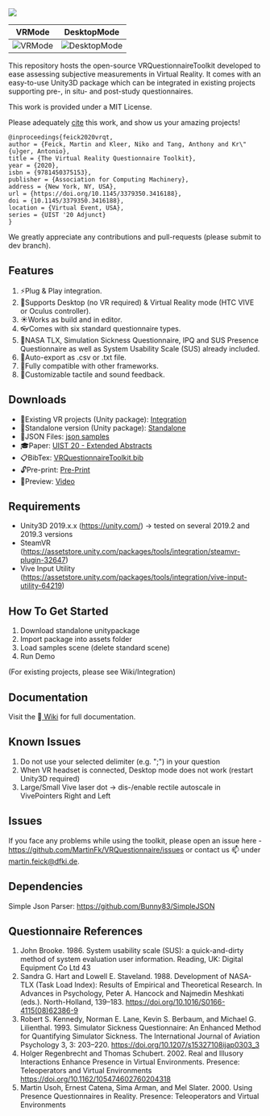 <img src="http://martinfeick.com/wp-content/uploads/2020/11/vrquestionnairetoolkit.png">

| VRMode | DesktopMode |
| ----------- | ----------- |
| ![VRMode](http://martinfeick.com/wp-content/uploads/2020/07/VR_Mode.gif)      | ![DesktopMode](http://martinfeick.com/wp-content/uploads/2020/07/DesktopMode.gif)      |


This repository hosts the open-source VRQuestionnaireToolkit developed to ease assessing subjective measurements in Virtual Reality. It comes with an easy-to-use Unity3D package which can be integrated in existing projects supporting pre-, in situ- and post-study questionnaires.

This work is provided under a MIT License.

Please adequately <a href="https://github.com/MartinFk/VRQuestionnaireToolkit/blob/master/VRQuestionnaireToolkit.bib"> cite</a> this work, and show us your amazing projects!

```
@inproceedings{feick2020vrqt,
author = {Feick, Martin and Kleer, Niko and Tang, Anthony and Kr\"{u}ger, Antonio},
title = {The Virtual Reality Questionnaire Toolkit},
year = {2020},
isbn = {9781450375153},
publisher = {Association for Computing Machinery},
address = {New York, NY, USA},
url = {https://doi.org/10.1145/3379350.3416188},
doi = {10.1145/3379350.3416188},
location = {Virtual Event, USA},
series = {UIST '20 Adjunct}
}
```

We greatly appreciate any contributions and pull-requests (please submit to dev branch).


## Features
1. ⚡Plug & Play integration.
2. 🚩Supports Desktop (no VR required) & Virtual Reality mode (HTC VIVE or Oculus controller).
3. ☀️Works as build and in editor.
4. 👓Comes with six standard questionnaire types.
5. 📙NASA TLX, Simulation Sickness Questionnaire, IPQ and SUS Presence Questionnaire as well as System Usability Scale (SUS) already included.
6. 📁Auto-export as .csv or .txt file.
7. 🍏Fully compatible with other frameworks.
8. 🍒Customizable tactile and sound feedback.

## Downloads
- 🍧Existing VR projects (Unity package): <a href="http://martinfeick.com/wp-content/uploads/2020/07/integration.zip" target="_blank" rel="noopener noreferrer"> Integration </a><br>
- 🍪Standalone version (Unity package): <a href="http://martinfeick.com/wp-content/uploads/2020/07/standalone.zip" target="_blank" rel="noopener noreferrer"> Standalone </a><br>
- 🔖JSON Files:  <a href="http://martinfeick.com/wp-content/uploads/2020/07/jsonSamples.zip" target="_blank" rel="noopener noreferrer">json samples</a><br>
- 🎓Paper: <a href="https://dl.acm.org/doi/abs/10.1145/3379350.3416188" target="_blank" rel="noopener noreferrer"> UIST 20 - Extended Abstracts</a><br>
- 📋BibTex: <a href="https://github.com/MartinFk/VRQuestionnaireToolkit/blob/master/VRQuestionnaireToolkit.bib" target="_blank" rel="noopener noreferrer"> VRQuestionnaireToolkit.bib</a><br>
- 🔓Pre-print: <a href="http://martinfeick.com/wp-content/uploads/2020/08/VRQuestionnaireToolkit.pdf" target="_blank" rel="noopener noreferrer">Pre-Print</a><br>
- 🎥Preview: <a href="http://martinfeick.com/wp-content/uploads/2020/08/VRquestionnaireToolkit.mp4" target="_blank" rel="noopener noreferrer">Video</a><br>

## Requirements
- Unity3D 2019.x.x (https://unity.com/) -> tested on several 2019.2 and 2019.3 versions
- SteamVR (https://assetstore.unity.com/packages/tools/integration/steamvr-plugin-32647)
- Vive Input Utility (https://assetstore.unity.com/packages/tools/integration/vive-input-utility-64219)

## How To Get Started
1. Download standalone unitypackage
2. Import package into assets folder
3. Load samples scene (delete standard scene)
4. Run Demo

(For existing projects, please see Wiki/Integration)

## Documentation
Visit the 📘<a href="https://github.com/MartinFk/VRQuestionnaireToolkit/wiki"> Wiki</a> for full documentation.

## Known Issues
1) Do not use your selected delimiter (e.g. ";") in your question
2) When VR headset is connected, Desktop mode does not work (restart Unity3D required)
3) Large/Small Vive laser dot -> dis-/enable rectile autoscale in VivePointers Right and Left

## Issues
If you face any problems while using the toolkit, please open an issue here - https://github.com/MartinFk/VRQuestionnaire/issues or contact us 📫 under martin.feick@dfki.de.

## Dependencies 
Simple Json Parser: https://github.com/Bunny83/SimpleJSON

## Questionnaire References
1.	John Brooke. 1986. System usability scale (SUS): a quick-and-dirty method of system evaluation user information. Reading, UK: Digital Equipment Co Ltd 43
2.	Sandra G. Hart and Lowell E. Staveland. 1988. Development of NASA-TLX (Task Load Index): Results of Empirical and Theoretical Research. In Advances in Psychology, Peter A. Hancock and Najmedin Meshkati (eds.). North-Holland, 139–183. https://doi.org/10.1016/S0166-4115(08)62386-9
3.	Robert S. Kennedy, Norman E. Lane, Kevin S. Berbaum, and Michael G. Lilienthal. 1993. Simulator Sickness Questionnaire: An Enhanced Method for Quantifying Simulator Sickness. The International Journal of Aviation Psychology 3, 3: 203–220. https://doi.org/10.1207/s15327108ijap0303_3
4.	Holger Regenbrecht and Thomas Schubert. 2002. Real and Illusory Interactions Enhance Presence in Virtual Environments. Presence: Teleoperators and Virtual Environments https://doi.org/10.1162/105474602760204318
5.	Martin Usoh, Ernest Catena, Sima Arman, and Mel Slater. 2000. Using Presence Questionnaires in Reality. Presence: Teleoperators and Virtual Environments


